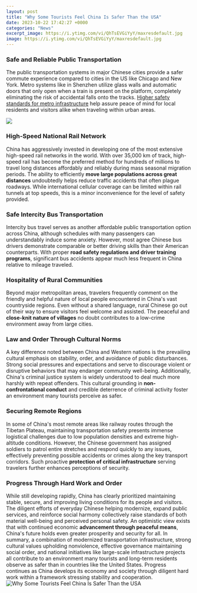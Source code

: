 ```yaml
---
layout: post
title: "Why Some Tourists Feel China Is Safer Than the USA"
date: 2023-10-22 17:42:27 +0000
categories: "News"
excerpt_image: https://i.ytimg.com/vi/QhTsEVGiYyY/maxresdefault.jpg
image: https://i.ytimg.com/vi/QhTsEVGiYyY/maxresdefault.jpg
---
```


### Safe and Reliable Public Transportation  
The public transportation systems in major Chinese cities provide a safer commute experience compared to cities in the US like Chicago and New York. Metro systems like in Shenzhen utilize glass walls and automatic doors that only open when a train is present on the platform, completely eliminating the risk of accidental falls onto the tracks. [Higher safety standards for metro infrastructure](https://wordtimes.github.io/2024-01-09-reisen-in-die-sowjetunion-in-den-1970er-jahren/) help assure peace of mind for local residents and visitors alike when traveling within urban areas. 

![](https://i.ytimg.com/vi/HeFnq3Xe94Q/maxresdefault.jpg)
### High-Speed National Rail Network
China has aggressively invested in developing one of the most extensive high-speed rail networks in the world. With over 35,000 km of track, high-speed rail has become the preferred method for hundreds of millions to travel long distances affordably and reliably during mass seasonal migration periods. The ability to efficiently **move large populations across great distances** undoubtedly helps reduce traffic accidents that often plague roadways. While international cellular coverage can be limited within rail tunnels at top speeds, this is a minor inconvenience for the level of safety provided.
### Safe Intercity Bus Transportation  
Intercity bus travel serves as another affordable public transportation option across China, although schedules with many passengers can understandably induce some anxiety. However, most agree Chinese bus drivers demonstrate comparable or better driving skills than their American counterparts. With proper **road safety regulations and driver training programs**, significant bus accidents appear much less frequent in China relative to mileage traveled.
### Hospitality of Rural Communities
Beyond major metropolitan areas, travelers frequently comment on the friendly and helpful nature of local people encountered in China's vast countryside regions. Even without a shared language, rural Chinese go out of their way to ensure visitors feel welcome and assisted. The peaceful and **close-knit nature of villages** no doubt contributes to a low-crime environment away from large cities.
### Law and Order Through Cultural Norms 
A key difference noted between China and Western nations is the prevailing cultural emphasis on stability, order, and avoidance of public disturbances. Strong social pressures and expectations and serve to discourage violent or disruptive behaviors that may endanger community well-being. Additionally, China's criminal justice system is widely understood to deal much more harshly with repeat offenders. This cultural grounding in **non-confrontational conduct** and credible deterrence of criminal activity foster an environment many tourists perceive as safer.
### Securing Remote Regions  
In some of China's most remote areas like railway routes through the Tibetan Plateau, maintaining transportation safety presents immense logistical challenges due to low population densities and extreme high-altitude conditions. However, the Chinese government has assigned soldiers to patrol entire stretches and respond quickly to any issues, effectively preventing possible accidents or crimes along the key transport corridors. Such proactive **protection of critical infrastructure** serving travelers further enhances perceptions of security.
### Progress Through Hard Work and Order
While still developing rapidly, China has clearly prioritized maintaining stable, secure, and improving living conditions for its people and visitors. The diligent efforts of everyday Chinese helping modernize, expand public services, and reinforce social harmony collectively raise standards of both material well-being and perceived personal safety. An optimistic view exists that with continued economic **advancement through peaceful means**, China's future holds even greater prosperity and security for all.
In summary, a combination of modernized transportation infrastructure, strong cultural values upholding nonviolence, effective governance maintaining social order, and national initiatives like large-scale infrastructure projects all contribute to an environment many tourists and long-term residents observe as safer than in countries like the United States. Progress continues as China develops its economy and society through diligent hard work within a framework stressing stability and cooperation.
![Why Some Tourists Feel China Is Safer Than the USA](https://i.ytimg.com/vi/QhTsEVGiYyY/maxresdefault.jpg)